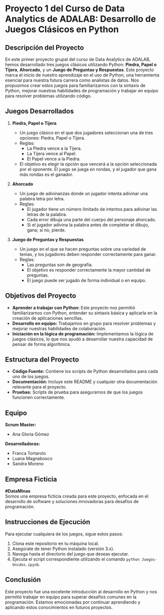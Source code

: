 # Proyecto 1 del Curso de Data Analytics de ADALAB: Desarrollo de Juegos Clásicos en Python

## Descripción del Proyecto

En este primer proyecto grupal del curso de Data Analytics de ADALAB, hemos desarrollado tres juegos clásicos utilizando Python: **Piedra, Papel o Tijera**, **Ahorcado**, y un **Juego de Preguntas y Respuestas**. Este proyecto marca el inicio de nuestro aprendizaje en el uso de Python, una herramienta esencial para nuestra futura carrera como analistas de datos. Nos propusimos crear estos juegos para familiarizarnos con la sintaxis de Python, mejorar nuestras habilidades de programación y trabajar en equipo para resolver problemas utilizando código.

## Juegos Desarrollados

1. **Piedra, Papel o Tijera**
   - Un juego clásico en el que dos jugadores seleccionan una de tres opciones: Piedra, Papel o Tijera.
   - Reglas:
     - La Piedra vence a la Tijera.
     - La Tijera vence al Papel.
     - El Papel vence a la Piedra.
   - El objetivo es elegir la opción que vencerá a la opción seleccionada por el oponente. El juego se juega en rondas, y el jugador que gana más rondas es el ganador.

2. **Ahorcado**
   - Un juego de adivinanzas donde un jugador intenta adivinar una palabra letra por letra.
   - Reglas:
     - El jugador tiene un número limitado de intentos para adivinar las letras de la palabra.
     - Cada error dibuja una parte del cuerpo del personaje ahorcado.
     - Si el jugador adivina la palabra antes de completar el dibujo, gana; si no, pierde.

3. **Juego de Preguntas y Respuestas**
   - Un juego en el que se hacen preguntas sobre una variedad de temas, y los jugadores deben responder correctamente para ganar.
   - Reglas:
     - Las preguntas son de geografia.
     - El objetivo es responder correctamente la mayor cantidad de preguntas.
     - El juego puede ser jugado de forma individual o en equipo.

## Objetivos del Proyecto

- **Aprender a trabajar con Python:** Este proyecto nos permitió familiarizarnos con Python, entender su sintaxis básica y aplicarla en la creación de aplicaciones sencillas.
- **Desarrollo en equipo:** Trabajamos en grupo para resolver problemas y mejorar nuestras habilidades de colaboración.
- **Iniciación en la lógica de programación:** Implementamos la lógica de juegos clásicos, lo que nos ayudó a desarrollar nuestra capacidad de pensar de forma algorítmica.

## Estructura del Proyecto

- **Código Fuente:** Contiene los scripts de Python desarrollados para cada uno de los juegos.
- **Documentación:** Incluye este README y cualquier otra documentación relevante para el proyecto.
- **Pruebas:** Scripts de prueba para asegurarnos de que los juegos funcionen correctamente.

## Equipo

**Scrum Master:**
- Ana Gloria Gómez

**Desarrolladoras:**
- Franca Tortarolo
- Luana Magnabosco
- Sandra Moreno

## Empresa Ficticia

**#DataMinas**  
Somos una empresa ficticia creada para este proyecto, enfocada en el desarrollo de software y soluciones innovadoras para desafíos de programación.

## Instrucciones de Ejecución

Para ejecutar cualquiera de los juegos, sigue estos pasos:

1. Clona este repositorio en tu máquina local.
2. Asegúrate de tener Python instalado (versión 3.x).
3. Navega hasta el directorio del juego que deseas ejecutar.
4. Ejecuta el script correspondiente utilizando el comando `python Juegos-Unidos.ipynb`.

## Conclusión

Este proyecto fue una excelente introducción al desarrollo en Python y nos permitió trabajar en equipo para superar desafíos comunes en la programación. Estamos emocionadas por continuar aprendiendo y aplicando estos conocimientos en futuros proyectos.
